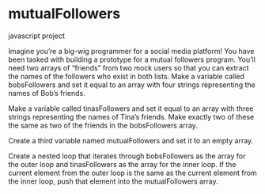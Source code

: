 # mutualFollowers
javascript project

Imagine you’re a big-wig programmer for a social media platform! You have been tasked with building a prototype for a mutual followers program. 
You’ll need two arrays of “friends” from two mock users so that you can extract the names of the followers who exist in both lists. 
Make a variable called bobsFollowers and set it equal to an array with four strings representing the names of Bob’s friends.


Make a variable called tinasFollowers and set it equal to an array with three strings representing the names of Tina’s friends.
Make exactly two of these the same as two of the friends in the bobsFollowers array.



Create a third variable named mutualFollowers and set it to an empty array.


Create a nested loop that iterates through bobsFollowers as the array for the outer loop and tinasFollowers as the array for the inner loop. 
If the current element from the outer loop is the same as the current element from the inner loop, push that element into the mutualFollowers array.
